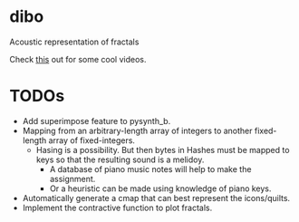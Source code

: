 # dibo
Acoustic representation of fractals

Check [this](https://github.com/chiggum/dibo/tree/master/src/prelims/videos) out for some cool videos.

# TODOs

- Add superimpose feature to pysynth_b.
- Mapping from an arbitrary-length array of integers to another fixed-length array of fixed-integers.
    - Hasing is a possibility. But then bytes in Hashes must be mapped to keys so that the resulting sound is a melidoy.
        - A database of piano music notes will help to make the assignment.
        - Or a heuristic can be made using knowledge of piano keys.
- Automatically generate a cmap that can best represent the icons/quilts.
- Implement the contractive function to plot fractals.
